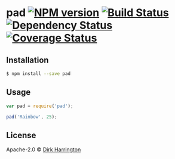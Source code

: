 # pad [![NPM version][npm-image]][npm-url] [![Build Status][travis-image]][travis-url] [![Dependency Status][daviddm-image]][daviddm-url] [![Coverage Status](https://coveralls.io/repos/github/dirkharrington/pad/badge.svg?branch=master)](https://coveralls.io/github/dirkharrington/pad?branch=master)
>

## Installation

```sh
$ npm install --save pad
```

## Usage

```js
var pad = require('pad');

pad('Rainbow', 25);
```
## License

Apache-2.0 © [Dirk Harrington]()


[npm-image]: https://badge.fury.io/js/pad.svg
[npm-url]: https://npmjs.org/package/pad
[travis-image]: https://travis-ci.org/dirkharrington/pad.svg?branch=master
[travis-url]: https://travis-ci.org/dirkharrington/pad
[daviddm-image]: https://david-dm.org/dirkharrington/pad.svg?theme=shields.io
[daviddm-url]: https://david-dm.org/dirkharrington/pad
